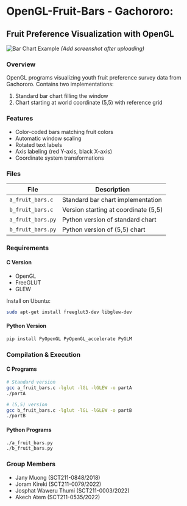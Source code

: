 # OpenGL-Fruit-Bars - Gachororo:



## Fruit Preference Visualization with OpenGL

![Bar Chart Example](screenshot.png) *(Add screenshot after uploading)*

### Overview
OpenGL programs visualizing youth fruit preference survey data from Gachororo. Contains two implementations:
1. Standard bar chart filling the window
2. Chart starting at world coordinate (5,5) with reference grid

### Features
- Color-coded bars matching fruit colors
- Automatic window scaling
- Rotated text labels
- Axis labeling (red Y-axis, black X-axis)
- Coordinate system transformations

### Files
| File | Description |
|------|-------------|
| `a_fruit_bars.c` | Standard bar chart implementation |
| `b_fruit_bars.c` | Version starting at coordinate (5,5) |
| `a_fruit_bars.py` | Python version of standard chart |
| `b_fruit_bars.py` | Python version of (5,5) chart |

### Requirements
#### C Version
- OpenGL
- FreeGLUT
- GLEW

Install on Ubuntu:
```bash
sudo apt-get install freeglut3-dev libglew-dev
```

#### Python Version
```bash
pip install PyOpenGL PyOpenGL_accelerate PyGLM
```

### Compilation & Execution
#### C Programs
```bash
# Standard version
gcc a_fruit_bars.c -lglut -lGL -lGLEW -o partA
./partA

# (5,5) version 
gcc b_fruit_bars.c -lglut -lGL -lGLEW -o partB
./partB
```

#### Python Programs
```bash
./a_fruit_bars.py
./b_fruit_bars.py
```

### Group Members
- Jany Muong (SCT211-0848/2018)
- Joram Kireki (SCT211-0079/2022)
- Josphat Waweru Thumi (SCT211-0003/2022) 
- Akech Atem (SCT211-0535/2022)
